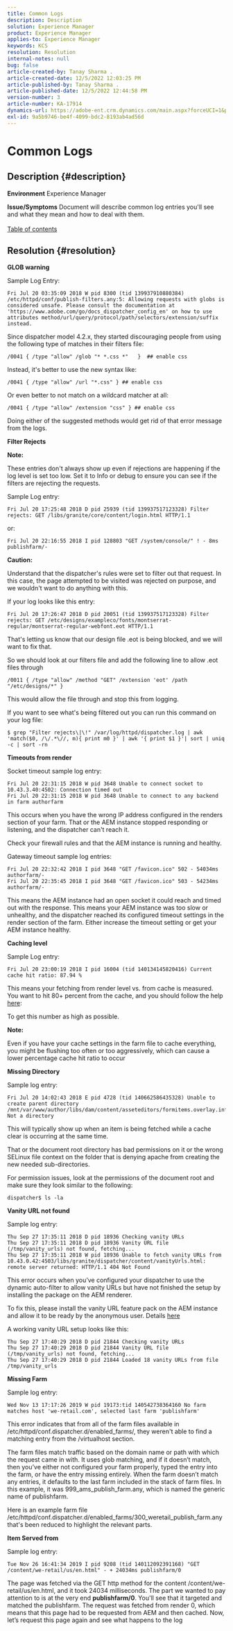 ```yaml
---
title: Common Logs
description: Description
solution: Experience Manager
product: Experience Manager
applies-to: Experience Manager
keywords: KCS
resolution: Resolution
internal-notes: null
bug: false
article-created-by: Tanay Sharma .
article-created-date: 12/5/2022 12:03:25 PM
article-published-by: Tanay Sharma .
article-published-date: 12/5/2022 12:44:58 PM
version-number: 3
article-number: KA-17914
dynamics-url: https://adobe-ent.crm.dynamics.com/main.aspx?forceUCI=1&pagetype=entityrecord&etn=knowledgearticle&id=349c2bd0-9474-ed11-81aa-6045bd006239
exl-id: 9a5b9746-be4f-4099-bdc2-8193ab4ad56d
---
```

# Common Logs

## Description {#description}

<b>Environment</b>
Experience Manager


<b>Issue/Symptoms</b>
Document will describe common log entries you'll see and what they mean and how to deal with them.
<br> <br>[Table of contents](https://experienceleague.adobe.com/docs/experience-cloud-kcs/kbarticles/KA-17490.html)

## Resolution {#resolution}


<b>GLOB warning</b>

Sample Log Entry:


```
Fri Jul 20 03:35:09 2018 W pid 8300 (tid 139937910880384) /etc/httpd/conf/publish-filters.any:5: Allowing requests with globs is considered unsafe. Please consult the documentation at 'https://www.adobe.com/go/docs_dispatcher_config_en' on how to use attributes method/url/query/protocol/path/selectors/extension/suffix instead.
```


Since dispatcher model 4.2.x, they started discouraging people from using the following type of matches in their filters file:


```
/0041 { /type "allow" /glob "* *.css *"   }  ## enable css
```


Instead, it's better to use the new syntax like:


```
/0041 { /type "allow" /url "*.css" } ## enable css
```


Or even better to not match on a wildcard matcher at all:


```
/0041 { /type "allow" /extension "css" } ## enable css
```


Doing either of the suggested methods would get rid of that error message from the logs.



<b>Filter Rejects</b>

<b>Note:</b>

These entries don't always show up even if rejections are happening if the log level is set too low. Set it to Info or debug to ensure you can see if the filters are rejecting the requests.

Sample Log entry:


```
Fri Jul 20 17:25:48 2018 D pid 25939 (tid 139937517123328) Filter rejects: GET /libs/granite/core/content/login.html HTTP/1.1
```


or:


```
Fri Jul 20 22:16:55 2018 I pid 128803 "GET /system/console/" ! - 8ms publishfarm/-
```


<b>Caution:</b>

Understand that the dispatcher's rules were set to filter out that request. In this case, the page attempted to be visited was rejected on purpose, and we wouldn't want to do anything with this.

If your log looks like this entry:


```
Fri Jul 20 17:26:47 2018 D pid 20051 (tid 139937517123328) Filter rejects: GET /etc/designs/exampleco/fonts/montserrat-regular/montserrat-regular-webfont.eot HTTP/1.1
```


That's letting us know that our design file .eot is being blocked, and we will want to fix that.

So we should look at our filters file and add the following line to allow .eot files through


```
/0011 { /type "allow" /method "GET" /extension 'eot' /path "/etc/designs/*" }
```


This would allow the file through and stop this from logging.

If you want to see what's being filtered out you can run this command on your log file:


```
$ grep "Filter rejects\|\!" /var/log/httpd/dispatcher.log | awk 'match($0, /\/.*\//, m){ print m0 }' | awk '{ print $1 }'| sort | uniq -c | sort -rn
```




<b>Timeouts from render</b>

Socket timeout sample log entry:


```
Fri Jul 20 22:31:15 2018 W pid 3648 Unable to connect socket to 10.43.3.40:4502: Connection timed out 
Fri Jul 20 22:31:15 2018 W pid 3648 Unable to connect to any backend in farm authorfarm
```


This occurs when you have the wrong IP address configured in the renders section of your farm. That or the AEM instance stopped responding or listening, and the dispatcher can't reach it.

Check your firewall rules and that the AEM instance is running and healthy.

Gateway timeout sample log entries:


```
Fri Jul 20 22:32:42 2018 I pid 3648 "GET /favicon.ico" 502 - 54034ms authorfarm/- 
Fri Jul 20 22:35:45 2018 I pid 3648 "GET /favicon.ico" 503 - 54234ms authorfarm/-
```


This means the AEM instance had an open socket it could reach and timed out with the response. This means your AEM instance was too slow or unhealthy, and the dispatcher reached its configured timeout settings in the render section of the farm. Either increase the timeout setting or get your AEM instance healthy.



<b>Caching level</b>

Sample Log entry:


```
Fri Jul 20 23:00:19 2018 I pid 16004 (tid 140134145820416) Current cache hit ratio: 87.94 %
```


This means your fetching from render level vs. from cache is measured. You want to hit 80+ percent from the cache, and you should follow the help [here](https://experienceleague.adobe.com/docs/experience-cloud-kcs/kbarticles/KA-17458.html%3Flang%3Den):

To get this number as high as possible.

<b>Note:</b>

Even if you have your cache settings in the farm file to cache everything, you might be flushing too often or too aggressively, which can cause a lower percentage cache hit ratio to occur



<b>Missing Directory</b>

Sample log entry:


```
Fri Jul 20 14:02:43 2018 E pid 4728 (tid 140662586435328) Unable to create parent directory /mnt/var/www/author/libs/dam/content/asseteditors/formitems.overlay.infinity.json/application: Not a directory
```


This will typically show up when an item is being fetched while a cache clear is occurring at the same time.

That or the document root directory has bad permissions on it or the wrong SELinux file context on the folder that is denying apache from creating the new needed sub-directories.

For permission issues, look at the permissions of the document root and make sure they look similar to the following:


```
dispatcher$ ls -la
```




<b>Vanity URL not found</b>

Sample log entry:


```
Thu Sep 27 17:35:11 2018 D pid 18936 Checking vanity URLs 
Thu Sep 27 17:35:11 2018 D pid 18936 Vanity URL file (/tmp/vanity_urls) not found, fetching... 
Thu Sep 27 17:35:11 2018 W pid 18936 Unable to fetch vanity URLs from 10.43.0.42:4503/libs/granite/dispatcher/content/vanityUrls.html: remote server returned: HTTP/1.1 404 Not Found
```


This error occurs when you’ve configured your dispatcher to use the dynamic auto-filter to allow vanity URLs but have not finished the setup by installing the package on the AEM renderer.

To fix this, please install the vanity URL feature pack on the AEM instance and allow it to be ready by the anonymous user. Details [here](https://experienceleague.adobe.com/docs/experience-cloud-kcs/kbarticles/KA-17463.html%3Flang%3Den)

A working vanity URL setup looks like this:


```
Thu Sep 27 17:40:29 2018 D pid 21844 Checking vanity URLs 
Thu Sep 27 17:40:29 2018 D pid 21844 Vanity URL file (/tmp/vanity_urls) not found, fetching... 
Thu Sep 27 17:40:29 2018 D pid 21844 Loaded 18 vanity URLs from file /tmp/vanity_urls
```




<b>Missing Farm</b>

Sample log entry:


```
Wed Nov 13 17:17:26 2019 W pid 19173:tid 140542738364160 No farm matches host 'we-retail.com', selected last farm 'publishfarm'
```


This error indicates that from all of the farm files available in /etc/httpd/conf.dispatcher.d/enabled_farms/, they weren't able to find a matching entry from the /virtualhost section.

The farm files match traffic based on the domain name or path with which the request came in with. It uses glob matching, and if it doesn’t match, then you’ve either not configured your farm properly, typed the entry into the farm, or have the entry missing entirely. When the farm doesn’t match any entries, it defaults to the last farm included in the stack of farm files. In this example, it was 999_ams_publish_farm.any, which is named the generic name of publishfarm.

Here is an example farm file /etc/httpd/conf.dispatcher.d/enabled_farms/300_weretail_publish_farm.any that's been reduced to highlight the relevant parts.



<b>Item Served from</b>

Sample log entry:


```
Tue Nov 26 16:41:34 2019 I pid 9208 (tid 140112092391168) "GET /content/we-retail/us/en.html" - + 24034ms publishfarm/0
```


The page was fetched via the GET http method for the content /content/we-retail/us/en.html, and it took 24034 milliseconds. The part we wanted to pay attention to is at the very end <b>publishfarm/0</b>. You'll see that it targeted and matched the publishfarm. The request was fetched from render 0, which means that this page had to be requested from AEM and then cached. Now, let’s request this page again and see what happens to the log
